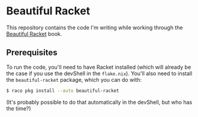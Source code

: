 # Beautiful Racket

This repository contains the code I'm writing while working through the 
[Beautiful Racket](https://beautifulracket.com) book.


## Prerequisites

To run the code, you'll need to have Racket installed (which will already be
the case if you use the devShell in the `flake.nix`). You'll also need to 
install the `beautiful-racket` package, which you can do with:

```sh
$ raco pkg install --auto beautiful-racket
```

(It's probably possible to do that automatically in the devShell, but who has
the time?)